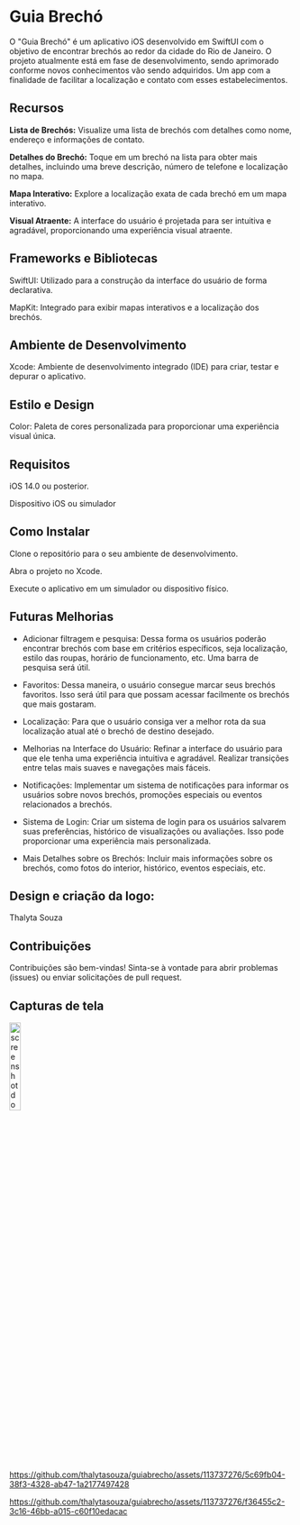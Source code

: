 # Guia Brechó

O "Guia Brechó" é um aplicativo iOS desenvolvido em SwiftUI com o objetivo de encontrar brechós ao redor da cidade do Rio de Janeiro. O projeto atualmente está em fase de desenvolvimento, sendo aprimorado conforme novos conhecimentos vão sendo adquiridos. Um app com a finalidade de facilitar a localização e contato com esses estabelecimentos. 


## Recursos

**Lista de Brechós:** Visualize uma lista de brechós com detalhes como nome, endereço e informações de contato.

**Detalhes do Brechó:** Toque em um brechó na lista para obter mais detalhes, incluindo uma breve descrição, número de telefone e localização no mapa.

**Mapa Interativo:** Explore a localização exata de cada brechó em um mapa interativo.

**Visual Atraente:** A interface do usuário é projetada para ser intuitiva e agradável, proporcionando uma experiência visual atraente.

## Frameworks e Bibliotecas

SwiftUI: Utilizado para a construção da interface do usuário de forma declarativa.

MapKit: Integrado para exibir mapas interativos e a localização dos brechós.


## Ambiente de Desenvolvimento

Xcode: Ambiente de desenvolvimento integrado (IDE) para criar, testar e depurar o aplicativo.

## Estilo e Design

Color: Paleta de cores personalizada para proporcionar uma experiência visual única.


## Requisitos

iOS 14.0 ou posterior.

Dispositivo iOS ou simulador


## Como Instalar

Clone o repositório para o seu ambiente de desenvolvimento.

Abra o projeto no Xcode.

Execute o aplicativo em um simulador ou dispositivo físico.


## Futuras Melhorias

- Adicionar filtragem e pesquisa: Dessa forma os usuários poderão encontrar brechós com base em critérios específicos, seja localização, estilo das roupas, horário de funcionamento, etc. Uma barra de pesquisa será útil. 

- Favoritos: Dessa maneira, o usuário consegue marcar seus brechós favoritos. Isso será útil para que possam acessar facilmente os brechós que mais gostaram.

- Localização: Para que o usuário consiga ver a melhor rota da sua localização atual até o brechó de destino desejado.

- Melhorias na Interface do Usuário: Refinar a interface do usuário para que ele tenha uma experiência intuitiva e agradável. Realizar transições entre telas mais suaves e navegações mais fáceis. 

- Notificações: Implementar um sistema de notificações para informar os usuários sobre novos brechós, promoções especiais ou eventos relacionados a brechós.

- Sistema de Login: Criar um sistema de login para os usuários salvarem suas preferências, histórico de visualizações ou avaliações. Isso pode proporcionar uma experiência mais personalizada.

- Mais Detalhes sobre os Brechós: Incluir mais informações sobre os brechós, como fotos do interior, histórico, eventos especiais, etc.



## Design e criação da logo: 

Thalyta Souza


## Contribuições

Contribuições são bem-vindas! Sinta-se à vontade para abrir problemas (issues) ou enviar solicitações de pull request.


## Capturas de tela

<img alt="screenshot do aplicativo onde estou"
            src="https://github.com/thalytasouza/guiabrecho/assets/113737276/874143fb-55f8-40d8-8a16-2f78de432eed" width="20%" 
            title="main screen">


https://github.com/thalytasouza/guiabrecho/assets/113737276/5c69fb04-38f3-4328-ab47-1a2177497428


https://github.com/thalytasouza/guiabrecho/assets/113737276/f36455c2-3c16-46bb-a015-c60f10edacac

